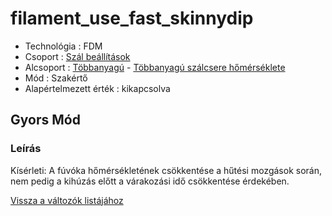 # filament\_use\_fast\_skinnydip

* Technológia : FDM
* Csoport : [Szál beállítások](../filament_settings/filament_settings.md)
* Alcsoport : [Többanyagú](../filament_settings/filament_settings.md#multimatériaux) - [Többanyagú szálcsere hőmérséklete](filament_use_fast_skinnydip.md)
* Mód : Szakértő
* Alapértelmezett érték : kikapcsolva

## Gyors Mód

### Leírás

Kísérleti: A fúvóka hőmérsékletének csökkentése a hűtési mozgások során, nem pedig a kihúzás előtt a várakozási idő csökkentése érdekében.

[Vissza a változók listájához](/)

